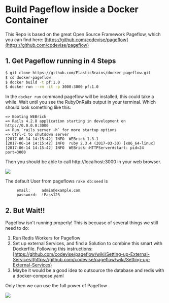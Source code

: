 # Build Pageflow inside a Docker Container #

This Repo is based on the great Open Source Framework Pageflow, which you can find here: [https://github.com/codevise/pageflow](https://github.com/codevise/pageflow)

## 1. Get Pageflow running in 4 Steps ##

```bash
$ git clone https://github.com/ElasticBrains/docker-pageflow.git
$ cd docker-pageflow
$ docker build -t pf:1.0 .
$ docker run --rm -it -p 3000:3000 pf:1.0
```

In the `docker run` command pageflow will be installed, this could take a while. Wait until you see the RubyOnRails output in your terminal. Which should look something like this:

```
=> Booting WEBrick
=> Rails 4.2.8 application starting in development on http://0.0.0.0:3000
=> Run `rails server -h` for more startup options
=> Ctrl-C to shutdown server
[2017-06-14 14:15:42] INFO  WEBrick 1.3.1
[2017-06-14 14:15:42] INFO  ruby 2.3.4 (2017-03-30) [x86_64-linux]
[2017-06-14 14:15:42] INFO  WEBrick::HTTPServer#start: pid=24 port=3000
```

Then you should be able to call http://localhost:3000 in your web browser.

![](https://media.giphy.com/media/mCxUZJN8i2wrC/giphy.gif)

The default User from pageflows `rake db:seed` is

```
     email:     admin@example.com
     password:  !Pass123
```

## 2. But Wait!! ##

Pageflow isn't running properly! This is becuase of several things we still need to do:

1. Run Redis Workers for Pageflow
2. Set up external Services, and find a Solution to combine this smart with Dockerfile. Following this instructions: [https://github.com/codevise/pageflow/wiki/Setting-up-External-Services](https://github.com/codevise/pageflow/wiki/Setting-up-External-Services)
3. Maybe it would be a good idea to outsource the database and redis with a docker-compose.yaml

Only then we can use the full power of Pageflow

![](https://media.giphy.com/media/LLWP1seiT4fC/giphy.gif)